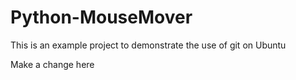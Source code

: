 # Python-MouseMover
This is an example project to demonstrate the use of git on Ubuntu

Make a change here